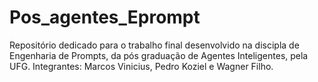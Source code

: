 # Pos_agentes_Eprompt
Repositório dedicado para o trabalho final desenvolvido na discipla de Engenharia de Prompts, da pós graduação de Agentes Inteligentes, pela UFG.
Integrantes: Marcos Vinicius, Pedro Koziel e Wagner Filho.
